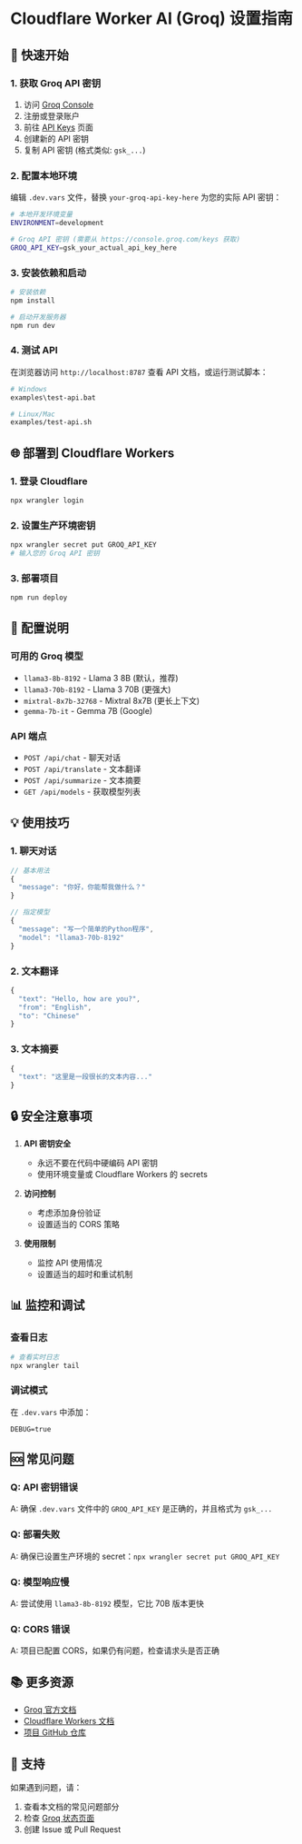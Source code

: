 # Cloudflare Worker AI (Groq) 设置指南

## 🚀 快速开始

### 1. 获取 Groq API 密钥

1. 访问 [Groq Console](https://console.groq.com/)
2. 注册或登录账户
3. 前往 [API Keys](https://console.groq.com/keys) 页面
4. 创建新的 API 密钥
5. 复制 API 密钥 (格式类似: `gsk_...`)

### 2. 配置本地环境

编辑 `.dev.vars` 文件，替换 `your-groq-api-key-here` 为您的实际 API 密钥：

```bash
# 本地开发环境变量
ENVIRONMENT=development

# Groq API 密钥 (需要从 https://console.groq.com/keys 获取)
GROQ_API_KEY=gsk_your_actual_api_key_here
```

### 3. 安装依赖和启动

```bash
# 安装依赖
npm install

# 启动开发服务器
npm run dev
```

### 4. 测试 API

在浏览器访问 `http://localhost:8787` 查看 API 文档，或运行测试脚本：

```bash
# Windows
examples\test-api.bat

# Linux/Mac
examples/test-api.sh
```

## 🌐 部署到 Cloudflare Workers

### 1. 登录 Cloudflare

```bash
npx wrangler login
```

### 2. 设置生产环境密钥

```bash
npx wrangler secret put GROQ_API_KEY
# 输入您的 Groq API 密钥
```

### 3. 部署项目

```bash
npm run deploy
```

## 🔧 配置说明

### 可用的 Groq 模型

- `llama3-8b-8192` - Llama 3 8B (默认，推荐)
- `llama3-70b-8192` - Llama 3 70B (更强大)
- `mixtral-8x7b-32768` - Mixtral 8x7B (更长上下文)
- `gemma-7b-it` - Gemma 7B (Google)

### API 端点

- `POST /api/chat` - 聊天对话
- `POST /api/translate` - 文本翻译
- `POST /api/summarize` - 文本摘要
- `GET /api/models` - 获取模型列表

## 💡 使用技巧

### 1. 聊天对话

```javascript
// 基本用法
{
  "message": "你好，你能帮我做什么？"
}

// 指定模型
{
  "message": "写一个简单的Python程序",
  "model": "llama3-70b-8192"
}
```

### 2. 文本翻译

```javascript
{
  "text": "Hello, how are you?",
  "from": "English",
  "to": "Chinese"
}
```

### 3. 文本摘要

```javascript
{
  "text": "这里是一段很长的文本内容..."
}
```

## 🔒 安全注意事项

1. **API 密钥安全**

   - 永远不要在代码中硬编码 API 密钥
   - 使用环境变量或 Cloudflare Workers 的 secrets

2. **访问控制**

   - 考虑添加身份验证
   - 设置适当的 CORS 策略

3. **使用限制**
   - 监控 API 使用情况
   - 设置适当的超时和重试机制

## 📊 监控和调试

### 查看日志

```bash
# 查看实时日志
npx wrangler tail
```

### 调试模式

在 `.dev.vars` 中添加：

```
DEBUG=true
```

## 🆘 常见问题

### Q: API 密钥错误

A: 确保 `.dev.vars` 文件中的 `GROQ_API_KEY` 是正确的，并且格式为 `gsk_...`

### Q: 部署失败

A: 确保已设置生产环境的 secret：`npx wrangler secret put GROQ_API_KEY`

### Q: 模型响应慢

A: 尝试使用 `llama3-8b-8192` 模型，它比 70B 版本更快

### Q: CORS 错误

A: 项目已配置 CORS，如果仍有问题，检查请求头是否正确

## 📚 更多资源

- [Groq 官方文档](https://console.groq.com/docs)
- [Cloudflare Workers 文档](https://developers.cloudflare.com/workers/)
- [项目 GitHub 仓库](https://github.com/your-username/worker-ai)

## 🤝 支持

如果遇到问题，请：

1. 查看本文档的常见问题部分
2. 检查 [Groq 状态页面](https://status.groq.com/)
3. 创建 Issue 或 Pull Request

